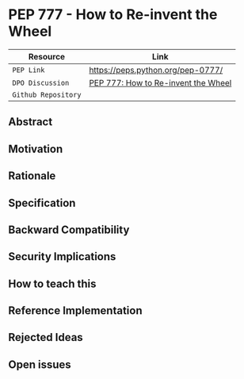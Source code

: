 # PEP 777 - How to Re-invent the Wheel

| Resource            | Link                                                                    |
| ------------------- | ----------------------------------------------------------------------- |
| `PEP Link`          | <https://peps.python.org/pep-0777/>                                     |
| `DPO Discussion`    | [PEP 777: How to Re-invent the Wheel](https://discuss.python.org/t/pep-777-how-to-re-invent-the-wheel/67484) |
| `Github Repository` |                                                                         |

## Abstract

## Motivation

## Rationale

## Specification

## Backward Compatibility

## Security Implications

## How to teach this

## Reference Implementation

## Rejected Ideas

## Open issues
